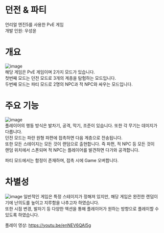 # 던전 & 파티
언리얼 엔진5를 사용한 PvE 게임   
개발 인원: 우성윤   

# 개요
![image](https://github.com/user-attachments/assets/c6cc12c9-f7f5-49ad-ab8a-b976f6116948)   
해당 게임은 PvE 게임이며 2가지 모드가 있습니다.   
첫번째 모드는 던전 모드로 3개의 계층을 탐험하는 모드입니다.   
두번째 모드는 파티 모드로 2명의 NPC과 적 NPC와 싸우는 모드입니다.   

# 주요 기능
![image](https://github.com/user-attachments/assets/80053b12-daaf-40b3-bf43-b4661becc43e)   
플레이어의 행동 방식은 발차기, 공격, 막기, 조준이 있습니다. 또한 각 무기는 데미지가 다릅니다.   
던전 모드는 파란 원형 파편에 접촉하면 다음 계층으로 전송됩니다.   
또한 모든 스테이지는 모든 것이 랜덤으로 출현합니다. 즉 파편, 적 NPC 등 모든 것이 랜덤 위치에서 스폰되며 적 NPC는 플레이어를 발견하면 다가와 공격합니다.   

파티 모드에서는 함정이 존재하며, 접촉 시에 Game 오버합니다.

# 차별성
![image](https://github.com/user-attachments/assets/9d68249c-b2b0-4354-afcf-9c96d1039cb7)
일반적인 게임은 특정 스테이지가 정해져 있지만, 해당 게임은 완전한 랜덤이기에 난의도를 높이고 지루함을 나추고자 하였습니다.   
또한 시점 변경, 발차기 등 다양한 액션을 통해 플레이어가 원하는 방향으로 플레이할 수 있도록 하였습니다.   

플레이 영상: https://youtu.be/enNEV6QAl5g
